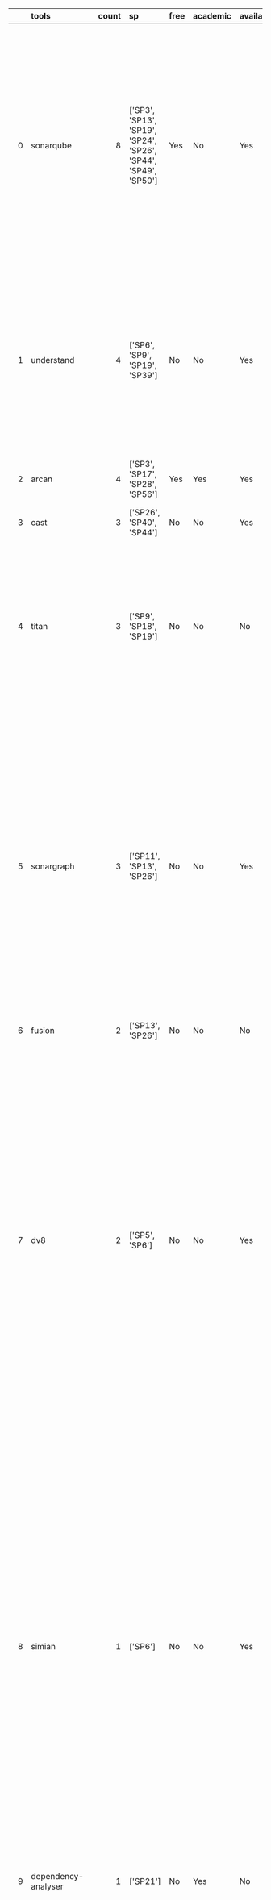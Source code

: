 |    | tools               |   count | sp                                                                      | free   | academic   | available   | languages                                                                                                                                                                              | notes                                                                                                                                                                                                                                                                                                                                                                                                                                                                                                                                                                                                                                                                                                                                                     |
|---:|:--------------------|--------:|:------------------------------------------------------------------------|:-------|:-----------|:------------|:---------------------------------------------------------------------------------------------------------------------------------------------------------------------------------------|:----------------------------------------------------------------------------------------------------------------------------------------------------------------------------------------------------------------------------------------------------------------------------------------------------------------------------------------------------------------------------------------------------------------------------------------------------------------------------------------------------------------------------------------------------------------------------------------------------------------------------------------------------------------------------------------------------------------------------------------------------------|
|  0 | sonarqube           |       8 | ['SP3', 'SP13', 'SP19', 'SP24', 'SP26', 'SP44', 'SP49', 'SP50']         | Yes    | No         | Yes         | ABAP, Apex, C, C#, C++, CSS, COBOL, Flex, Go, HTML, Java, JavaScript, Kotlin, Objective-C, PHP, PLI, PL/SQL, Python, Ruby, Scala, Swift, TSQL, TypeScript, VB.NET, Visual Basic 6, XML | A continuous inspection engine that finds vulnerabilities, bugs and code smells. Also tracks code complexity, unit test coverage and duplication.                                                                                                                                                                                                                                                                                                                                                                                                                                                                                                                                                                                                         |
|  1 | understand          |       4 | ['SP6', 'SP9', 'SP19', 'SP39']                                          | No     | No         | Yes         | Ada, Cobol, Ansi C, K&R C, Ansi C++, C#, FORTRAN, Java, Jovial, Pascal, PL/M, Python, VHDL, Objective C/C++, HTML, PHP, JavaScript, XML                                                | A multi-platform tool for code analysis and comprehension of large code bases.                                                                                                                                                                                                                                                                                                                                                                                                                                                                                                                                                                                                                                                                            |
|  2 | arcan               |       4 | ['SP3', 'SP17', 'SP28', 'SP56']                                         | Yes    | Yes        | Yes         | java                                                                                                                                                                                   | Based on code analysis to identify architecture smells                                                                                                                                                                                                                                                                                                                                                                                                                                                                                                                                                                                                                                                                                                    |
|  3 | cast                |       3 | ['SP26', 'SP40', 'SP44']                                                | No     | No         | Yes         |                                                                                                                                                                                        |                                                                                                                                                                                                                                                                                                                                                                                                                                                                                                                                                                                                                                                                                                                                                           |
|  4 | titan               |       3 | ['SP9', 'SP18', 'SP19']                                                 | No     | No         | No          | Java                                                                                                                                                                                   | It was developed to automate the collection of architectural information and the calculation of DRSpaces. Titan tool chain that we monitor and manage architecture debt: by tracking the architecture roots, by tracking architecture flaws, and by tracking DL.                                                                                                                                                                                                                                                                                                                                                                                                                                                                                          |
|  5 | sonargraph          |       3 | ['SP11', 'SP13', 'SP26']                                                | No     | No         | Yes         | Java, C#, Python 3 and C/C++                                                                                                                                                           | static code analyzer that allows you to monitor a software system for technical quality and enforce rules regarding software architecture, metrics and other aspects in all stages of the development process. The Sonargraph platform supports Java, C#, Python 3 and C/C++ out of the box and includes powerful features like a Groovy based scripting engine and a DSL (domain specific language) to describe software architecture.                                                                                                                                                                                                                                                                                                                   |
|  6 | fusion              |       2 | ['SP13', 'SP26']                                                        | No     | No         | No          | No                                                                                                                                                                                     | It is the same Infusion                                                                                                                                                                                                                                                                                                                                                                                                                                                                                                                                                                                                                                                                                                                                   |
|  7 | dv8                 |       2 | ['SP5', 'SP6']                                                          | No     | No         | Yes         |                                                                                                                                                                                        | Measure your system using state-of-the-art architecture metrics suite: Decoupling Level (DL) and Propagation Cost (PC). Monitor the degradation, variation, and evolution of software projects. Compare and contrast with an industrial benchmark. Detect design flaws responsible for ever-increasing maintenance costs. Visualize which files are involved in which flaws. Diagnose flaws to improve your architecture. Calculate the maintenance costs incurred by each design flaw. Estimate the penalty caused by design debts. Estimate Return-on-Investment (ROI) of refactoring                                                                                                                                                                   |
|  8 | simian              |       1 | ['SP6']                                                                 | No     | No         | Yes         | Java, C#, C, C++, COBOL, Ruby, JSP, ASP, HTML, XML, Visual Basic, Groovy source code and even plain text files.                                                                        | Simian (Similarity Analyser) identifies duplication in Java, C#, C, C++, COBOL, Ruby, JSP, ASP, HTML, XML, Visual Basic, Groovy source code and even plain text files. In fact, simian can be used on any human readable files such as ini files, deployment descriptors, you name it. Especially on large enterprise projects, it can be difficult for any one developer to keep track of all the features (classes, methods, etc.) of the system. Simian can be used as part of the build process during development or as a guide when re-factoring. Think of Simian as an independent pair of eyes that will assist in raising the quality of your software.                                                                                          |
|  9 | dependency-analyser |       1 | ['SP21']                                                                | No     | Yes        | No          | Multi-language and Document analyser                                                                                                                                                   | Not available                                                                                                                                                                                                                                                                                                                                                                                                                                                                                                                                                                                                                                                                                                                                             |
| 10 | hellow2morrow       |       1 | ['SP3']                                                                 | No     | No         | Yes         | Java, C#, Python 3 and C/C++                                                                                                                                                           | It was updated to Sonargraph. Static code analyzer that allows you to monitor a software system for technical quality and enforce rules regarding software architecture, metrics and other aspects in all stages of the development process. The Sonargraph platform supports Java, C#, Python 3 and C/C++ out of the box and includes powerful features like a Groovy based scripting engine and a DSL (domain specific language) to describe software architecture.                                                                                                                                                                                                                                                                                     |
| 11 | checkstyle          |       1 | ['SP44']                                                                | Yes    | No         | Yes         |                                                                                                                                                                                        | Besides some static code analysis, it can be used to show violations of a configured coding standard.                                                                                                                                                                                                                                                                                                                                                                                                                                                                                                                                                                                                                                                     |
| 12 | acme-generator tool |       1 | ['SP10']                                                                | No     | No         | No          | Not available                                                                                                                                                                          | Not available                                                                                                                                                                                                                                                                                                                                                                                                                                                                                                                                                                                                                                                                                                                                             |
| 13 | graphml             |       1 | ['SP28']                                                                | Yes    | No         | Yes         | Any language                                                                                                                                                                           | XML-based file format for graphs.                                                                                                                                                                                                                                                                                                                                                                                                                                                                                                                                                                                                                                                                                                                         |
| 14 | structure101        |       1 | ['SP26']                                                                | No     | No         | Yes         | Java, .Net, C/C++, Python, Objective-C                                                                                                                                                 | Live visualization of code dependencies in the context of the overall architecture. Tangles and spec violations are highlighted as they happen – good structure becomes second nature. See how project/modules and packages use each other – drill down to code-level details. Create project/module groups, layering and visibility constraints – common architecture for the team. Find violations and over-complexity                                                                                                                                                                                                                                                                                                                                  |
| 15 | findbugs            |       1 | ['SP44']                                                                | Yes    | No         | Yes         |                                                                                                                                                                                        | Based on Jakarta BCEL from the University of Maryland                                                                                                                                                                                                                                                                                                                                                                                                                                                                                                                                                                                                                                                                                                     |
| 16 | error prone         |       1 | ['SP44']                                                                | Yes    | No         | Yes         | Java                                                                                                                                                                                   | Error Prone is a static analysis tool for Java that catches common programming mistakes at compile-time.                                                                                                                                                                                                                                                                                                                                                                                                                                                                                                                                                                                                                                                  |
| 17 | codecov             |       1 | ['SP44']                                                                | No     | No         | No          | Multi language                                                                                                                                                                         | Codecov makes it easy to see absolute coverage and coverage changes overlayed with your source code, making it even easier to identify needed test areas. Regardless of what languages or CI/CDs you use, we can process your code coverage uploads against your entire project. Codecov just works out of the box. Get a summary of coverage information directly in your workflow so that you can add and update tests quickly and effectively. Block underperforming pull requests from being merged with status checks. No more indecision if a code change has enough test coverage. Use badges.                                                                                                                                                     |
| 18 | skuld               |       1 | ['SP48']                                                                | No     | No         | No          | Java                                                                                                                                                                                   | Dashboard with metrics and analytics for both technical and business stakeholders. Retrospective and real-time issue targeting. Monitoring a lot of code metrics and architectural smells                                                                                                                                                                                                                                                                                                                                                                                                                                                                                                                                                                 |
| 19 | astracker           |       1 | ['SP28']                                                                | Yes    | Yes        | Yes         | Java                                                                                                                                                                                   | It is a Java tool that parses Arcans output and tracks the architectural smells detected in each versionString analysed by Arcan.                                                                                                                                                                                                                                                                                                                                                                                                                                                                                                                                                                                                                         |
| 20 | jmetrics            |       1 | ['SP44']                                                                | Yes    | Yes        | Yes         | Java                                                                                                                                                                                   | It is a Java application designed to analyze other Java applications. It aims to provide some indicators of a Java projects quality. It can analyze both source and byte code to - Extract dependencies between classes and packages in the project. Compute some software Metrics based on those defined by Robert C. Martin in this article. It can then output dependency graphs using the .DOT format and Metrics values using the .CSV format. This work was originally a project carried out by Masters degree students at the University of Bordeaux as part of their studies.                                                                                                                                                                     |
| 21 | pmd                 |       1 | ['SP44']                                                                | Yes    | No         | Yes         |                                                                                                                                                                                        | A static ruleset based source code analyzer that identifies potential problems.                                                                                                                                                                                                                                                                                                                                                                                                                                                                                                                                                                                                                                                                           |
| 22 | infusion            |       1 | ['SP26']                                                                | No     | No         | No          | No                                                                                                                                                                                     | Not available                                                                                                                                                                                                                                                                                                                                                                                                                                                                                                                                                                                                                                                                                                                                             |
| 23 | archdia             |       1 | ['SP4']                                                                 | No     | No         | Yes         |                                                                                                                                                                                        | This tool was updated to DV8. Measure your system using state-of-the-art architecture metrics suite: Decoupling Level (DL) and Propagation Cost (PC). Monitor the degradation, variation, and evolution of software projects. Compare and contrast with an industrial benchmark. Detect design flaws responsible for ever-increasing maintenance costs. Visualize which files are involved in which flaws. Diagnose flaws to improve your architecture. Calculate the maintenance costs incurred by each design flaw. Estimate the penalty caused by design debts. Estimate Return-on-Investment (ROI) of refactoring                                                                                                                                     |
| 24 | rebel               |       1 | ['SP1']                                                                 | No     | Yes        | No          | No                                                                                                                                                                                     | Use analysis of documents of software architecture and model driven analysis                                                                                                                                                                                                                                                                                                                                                                                                                                                                                                                                                                                                                                                                              |
| 25 | lattix              |       1 | ['SP44']                                                                | No     | No         | Yes         | Multi-language                                                                                                                                                                         | Introduces integrated processing that facilitates the discovery and organization of architectural issues. Architectural concerns can now be discovered without knowledge of the code. Understand the detailed dependency of each low-level element. Decomposition hierarchy allows for massive scalability. Redesign systems and generate work list. Design rules allow precise specification of layers and componentization. Control how third-party libraries are used. Metrics to measure complexity, stability, cyclicality, coupling and other measures. Open API to extend, customize and integrate into the tool chain.                                                                                                                            |
| 26 | fxcorp              |       1 | ['SP31']                                                                | No     | No         | No          | Not available                                                                                                                                                                          | Not available                                                                                                                                                                                                                                                                                                                                                                                                                                                                                                                                                                                                                                                                                                                                             |
| 27 | apache commons bcel |       1 | ['SP3']                                                                 | Yes    | No         | Yes         | Java Bytecode                                                                                                                                                                          | The Byte Code Engineering Library (Apache Commons BCEL™) is intended to give users a convenient way to analyze, create, and manipulate (binary) Java class files (those ending with .class). Classes are represented by objects which contain all the symbolic information of the given class: methods, fields and byte code instructions, in particular. Such objects can be read from an existing file, be transformed by a program (e.g. a class loader at run-time) and written to a file again. An even more interesting application is the creation of classes from scratch at run-time. The Byte Code Engineering Library (BCEL) may be also useful if you want to learn about the Java Virtual Machine (JVM) and the format of Java .class files. |
| 28 | other               |       9 | ['SP2', 'SP21', 'SP22', 'SP25', 'SP27', 'SP43', 'SP16', 'SP40', 'SP25'] |        |            |             |                                                                                                                                                                                        |                                                                                                                                                                                                                                                                                                                                                                                                                                                                                                                                                                                                                                                                                                                                                           |
| 29 | other               |       9 | ['SP2', 'SP21', 'SP22', 'SP25', 'SP27', 'SP43', 'SP16', 'SP40', 'SP25'] |        |            |             |                                                                                                                                                                                        |                                                                                                                                                                                                                                                                                                                                                                                                                                                                                                                                                                                                                                                                                                                                                           |